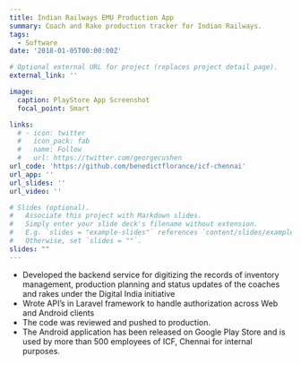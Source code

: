 ```yaml
---
title: Indian Railways EMU Production App
summary: Coach and Rake production tracker for Indian Railways.
tags:
  - Software
date: '2018-01-05T00:00:00Z'

# Optional external URL for project (replaces project detail page).
external_link: ''

image:
  caption: PlayStore App Screenshot
  focal_point: Smart

links:
  # - icon: twitter
  #   icon_pack: fab
  #   name: Follow
  #   url: https://twitter.com/georgecushen
url_code: 'https://github.com/benedictflorance/icf-chennai'
url_app: ''
url_slides: ''
url_video: ''

# Slides (optional).
#   Associate this project with Markdown slides.
#   Simply enter your slide deck's filename without extension.
#   E.g. `slides = "example-slides"` references `content/slides/example-slides.md`.
#   Otherwise, set `slides = ""`.
slides: ""
---
```

- Developed the backend service for digitizing the records of inventory management, production planning and status updates of the coaches and rakes under the Digital India initiative
- Wrote API’s in Laravel framework to handle authorization across Web and Android clients
- The code was reviewed and pushed to production.
- The Android application has been released on Google Play Store and is used by more than 500 employees of ICF, Chennai for internal purposes.
